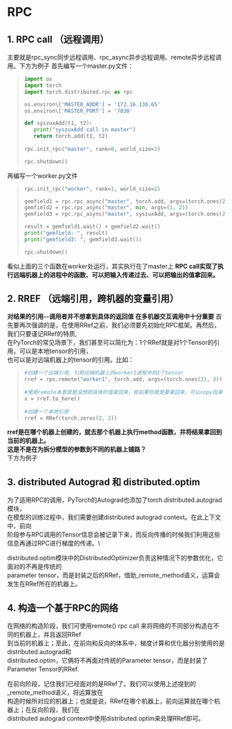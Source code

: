 # RPC
## 1. RPC call （远程调用）
主要就是rpc_sync同步远程调用、rpc_async异步远程调用、remote异步远程调用。下方为例子
首先编写一个master.py文件：
>```python  
>import os  
>import torch  
>import torch.distributed.rpc as rpc  
>
>os.environ\['MASTER_ADDR'] = '172.16.138.65'  
>os.environ\['MASTER_PORT'] = '7030'  
>
>def syszuxAdd(t1, t2):  
>    print("syszuxAdd call in master")  
>    return torch.add(t1, t2)  
>    
>rpc.init_rpc("master", rank=0, world_size=2)  
>
>rpc.shutdown()  

再编写一个worker.py文件
>```python  
>rpc.init_rpc("worker", rank=1, world_size=2)  
>
>gemfield1 = rpc.rpc_async("master", torch.add, args=(torch.ones(2), 3))  
>gemfield2 = rpc.rpc_async("master", min, args=(1, 2))  
>gemfield3 = rpc.rpc_async("master", syszuxAdd, args=(torch.ones(2), torch.Tensor(\[7029])))  
>
>result = gemfield1.wait() + gemfield2.wait()  
>print("gemfield: ", result)  
>print("gemfield3: ", gemfield3.wait())  
>
>rpc.shutdown()  

看似上面的三个函数在worker处运行，其实执行在了master上 
**RPC call实现了执行远端机器上的进程中的函数、可以把输入传递过去、可以把输出的值拿回来。**

## 2. RREF   （远端引用，跨机器的变量引用）
**对结果的引用--调用者并不想拿到具体的返回值**
**在多机器交互调用中十分重要**
首先要再次强调的是，在使用RRef之前，我们必须要先初始化RPC框架。再然后，我们只要谨记RRef的特质,\
在PyTorch的常见场景下，我们甚至可以简化为：1个RRef就是对1个Tensor的引用，可以是本地tensor的引用，\
也可以是对远端机器上的tensor的引用。比如：
>```python   
>#创建一个远端引用，引用远端机器上的worker1进程中的1个tensor  
>rref = rpc.remote("worker1", torch.add, args=(torch.ones(2), 3))  
>  
>#使用remote本意就是没想把具体的值拿回来，但如果你就是要拿回来，可以copy回来  
>x = rref.to_here()  
>  
>#创建一个本地引用  
>rref = RRef(torch.zeros(2, 2))  
**rref是在哪个机器上创建的，就去那个机器上执行method函数，并将结果拿回到当前的机器上。\
这是不是在为拆分模型的参数到不同的机器上铺路？**  
下方为例子

## 3. distributed Autograd 和 distributed.optim
为了适用RPC的调用，PyTorch的Autograd也添加了torch.distributed.autograd模块，\
在模型的训练过程中，我们需要创建distributed autograd context。在此上下文中，前向\
阶段参与RPC调用的Tensor信息会被记录下来，而反向传播的时候我们利用这些信息再通过RPC进行梯度的传递。\

distributed.optim模块中的DistributedOptimizer负责这种情况下的参数优化，它面对的不再是传统的\
parameter tensor，而是封装之后的RRef，借助_remote_method语义，运算会发生在RRef所在的机器上。

## 4. 构造一个基于RPC的网络
在网络的构造阶段，我们可使用remote() rpc call 来将网络的不同部分构造在不同的机器上，并且返回RRef\
到当前的机器上；至此，在前向和反向的体系中，梯度计算和优化器分别使用的是distributed.autograd和\
distributed.optim，它俩将不再面对传统的Parameter tensor，而是封装了Parameter Tensor的RRef.  

在前向阶段，记住我们已经面对的是RRef了。我们可以使用上述提到的_remote_method语义，将运算放在\
构造时候所对应的机器上；也就是说，RRef在哪个机器上，前向运算就在哪个机器上；在反向阶段，我们在\
distributed autograd context中使用distributed.optim来处理RRef即可。
